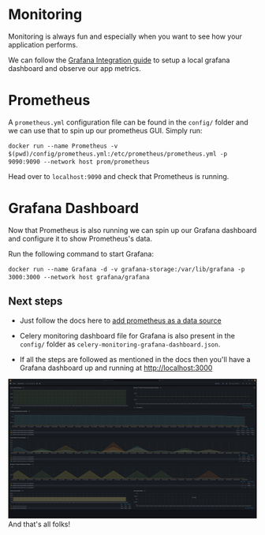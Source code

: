 # Monitoring

Monitoring is always fun and especially when you want to see how your application performs.

We can follow the [Grafana Integration
guide](https://flower.readthedocs.io/en/latest/prometheus-integration.html#grafana-integration-guide)
to setup a local grafana dashboard and observe our app metrics.


# Prometheus
A `prometheus.yml` configuration file can be found in the `config/` folder and
we can use that to spin up our prometheus GUI.
Simply run:
```
docker run --name Prometheus -v $(pwd)/config/prometheus.yml:/etc/prometheus/prometheus.yml -p 9090:9090 --network host prom/prometheus
```
Head over to `localhost:9090` and check that Prometheus is running.

# Grafana Dashboard
Now that Prometheus is also running we can spin up our Grafana dashboard and
configure it to show Prometheus's data.

Run the following command to start Grafana:
```
docker run --name Grafana -d -v grafana-storage:/var/lib/grafana -p 3000:3000 --network host grafana/grafana
```

## Next steps
- Just follow the docs here to
[add prometheus as a data source](https://flower.readthedocs.io/en/latest/prometheus-integration.html#add-prometheus-as-a-data-source-in-grafana)

- Celery monitoring dashboard file for Grafana is also present in the `config/`
folder as `celery-monitoring-grafana-dashboard.json`.

- If all the steps are followed as mentioned in the docs then you'll have a
Grafana dashboard up and running at
[http://localhost:3000](http://localhost:3000)

![Grafana dashboard](./Grafana-Celery-Monitoring-Dashboard.png)
And that's all folks!
